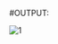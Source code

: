 #OUTPUT:

![1](https://user-images.githubusercontent.com/117905345/204522332-36f75715-d9f9-4859-b454-653f653cce56.jpg)
